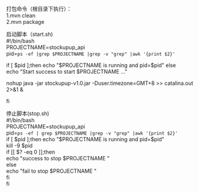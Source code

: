 打包命令（根目录下执行）：  
1.mvn clean  
2.mvn package

启动脚本（start.sh)  
#!/bin/bash  
PROJECTNAME=stockupup_api  
pid=`ps -ef |grep $PROJECTNAME |grep -v "grep" |awk '{print $2}'`  

if [ $pid ];then  
   echo "$PROJECTNAME is running and pid=$pid" 
else  
   echo "Start success to start $PROJECTNAME ..."  

   nohup java -jar stockupup-v1.0.jar -Duser.timezone=GMT+8 >> catalina.out 2>&1 &  
  
fi


停止脚本(stop.sh)  
#!/bin/bash  
PROJECTNAME=stockupup_api  
pid=`ps -ef | grep $PROJECTNAME |grep -v "grep" |awk '{print $2}'`  
if [ $pid ];then  
   echo "$PROJECTNAME is running and pid=$pid"  
   kill -9 $pid  
   if [[ $? -eq 0 ]];then  
      echo "success to stop $PROJECTNAME "  
   else  
      echo "fail to stop $PROJECTNAME "  
   fi  
fi  
